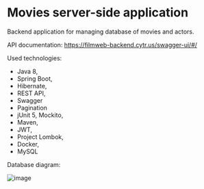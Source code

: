 # Movies server-side application
Backend application for managing database of movies and actors. 

API documentation:
https://filmweb-backend.cytr.us/swagger-ui/#/

Used technologies: 
- Java 8,
- Spring Boot, 
- Hibernate, 
- REST API, 
- Swagger
- Pagination 
- jUnit 5, Mockito,
- Maven,
- JWT, 
- Project Lombok,
- Docker,
- MySQL 

Database diagram:

![image](https://user-images.githubusercontent.com/40803242/161307554-9ae77b64-a98b-4760-bde6-e879f3a513ca.png)

